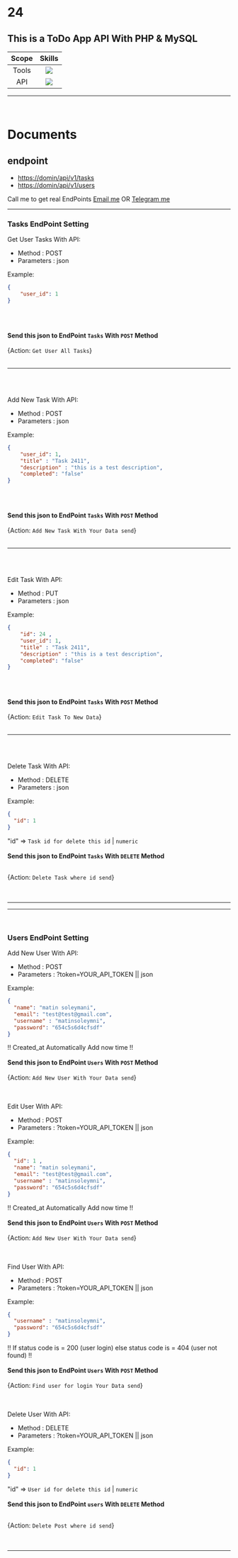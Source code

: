 # 24
## This is a ToDo App API With <b>PHP</b> & <b>MySQL</b> 


| Scope     | Skills                                                                           |
|:---------:|:--------------------------------------------------------------------------------:|
| Tools     | <img src="https://skillicons.dev/icons?i=github,vscode,git,md,postman&perline=5">|
| API  | <img src="https://skillicons.dev/icons?i=php,mysql&perline=2">                   |

 
<hr>

<br>

# Documents

## endpoint
<ul>
    <li><a href="#">https://domin/api/v1/tasks</a></li>
    <li><a href="#">https://domin/api/v1/users</a></li>
</ul>
<p>Call me to get real EndPoints <a href="mailto:matinsoleymni@gmail.com">Email me</a> OR <a href="https://t.me/matinsoleymni">Telegram me</a></p>

<hr>

### Tasks EndPoint Setting

<p>Get User Tasks With API: </p>
<ul>
    <li>Method : POST</li>
    <li>Parameters : json</li>
</ul>

Example:
```JSON
{
    "user_id": 1
}
```
<br><br>

**Send this json to EndPoint `Tasks` With `POST` Method**
<br><br>
{Action: `Get User All Tasks`}<br><br>

<hr><br><br>

<p>Add New Task With API: </p>
<ul>
    <li>Method : POST</li>
    <li>Parameters : json</li>
</ul>

Example:
```JSON
{
    "user_id": 1,
    "title" : "Task 2411",
    "description" : "this is a test description",
    "completed": "false"
}
```
<br><br>

**Send this json to EndPoint `Tasks` With `POST` Method**
<br><br>
{Action: `Add New Task With Your Data send`}<br><br>

<hr><br><br>

<p>Edit Task With API: </p>
<ul>
    <li>Method : PUT</li>
    <li>Parameters : json</li>
</ul>

Example:
```JSON
{
    "id": 24 ,
    "user_id": 1,
    "title" : "Task 2411",
    "description" : "this is a test description",
    "completed": "false"
}
```
<br><br>

**Send this json to EndPoint `Tasks` With `POST` Method**
<br><br>
{Action: `Edit Task To New Data`}<br><br>

<hr><br><br>

<p>Delete Task With API: </p>
<ul>
    <li>Method : DELETE</li>
    <li>Parameters : json</li>
</ul>

Example:
```JSON
{
  "id": 1
}
```

"id" => `Task id for delete this id` | `numeric` <br><br>
**Send this json to EndPoint `Tasks` With `DELETE` Method**<br><br>

{Action: `Delete Task where id send`}<br><br><br>

<hr><hr> <br>

### Users EndPoint Setting

<p>Add New User With API: </p>
<ul>
    <li>Method : POST</li>
    <li>Parameters : ?token=YOUR_API_TOKEN || json</li>
</ul>

Example:
```JSON
{
  "name": "matin soleymani",
  "email": "test@test@gmail.com",
  "username" : "matinsoleymni",
  "password": "654c5s6d4cfsdf"
}
```

!! Created_at Automatically Add now time !!<br><br>
**Send this json to EndPoint `Users` With `POST` Method**
<br><br>
{Action: `Add New User With Your Data send`}<br><br><br>


<p>Edit User With API: </p>
<ul>
    <li>Method : POST</li>
    <li>Parameters : ?token=YOUR_API_TOKEN || json</li>
</ul>

Example:
```JSON
{
  "id": 1 ,
  "name": "matin soleymani",
  "email": "test@test@gmail.com",
  "username" : "matinsoleymni",
  "password": "654c5s6d4cfsdf"
}
```

!! Created_at Automatically Add now time !!<br><br>
**Send this json to EndPoint `Users` With `POST` Method**
<br><br>
{Action: `Add New User With Your Data send`}<br><br><br>


<p>Find User With API: </p>
<ul>
    <li>Method : POST</li>
    <li>Parameters : ?token=YOUR_API_TOKEN || json</li>
</ul>

Example:
```JSON
{
  "username" : "matinsoleymni",
  "password": "654c5s6d4cfsdf"
}
```

!! If status code is = 200 (user login) else status code is = 404 (user not found) !!<br><br>
**Send this json to EndPoint `Users` With `POST` Method**
<br><br>
{Action: `Find user for login Your Data send`}<br><br><br>


<p>Delete User With API: </p>
<ul>
    <li>Method : DELETE</li>
    <li>Parameters : ?token=YOUR_API_TOKEN || json</li>
</ul>

Example:
```JSON
{
  "id": 1
}
```

"id" => `User id for delete this id` | `numeric` <br><br>
**Send this json to EndPoint `users` With `DELETE` Method**<br><br>

{Action: `Delete Post where id send`}<br><br><br>


<hr>    